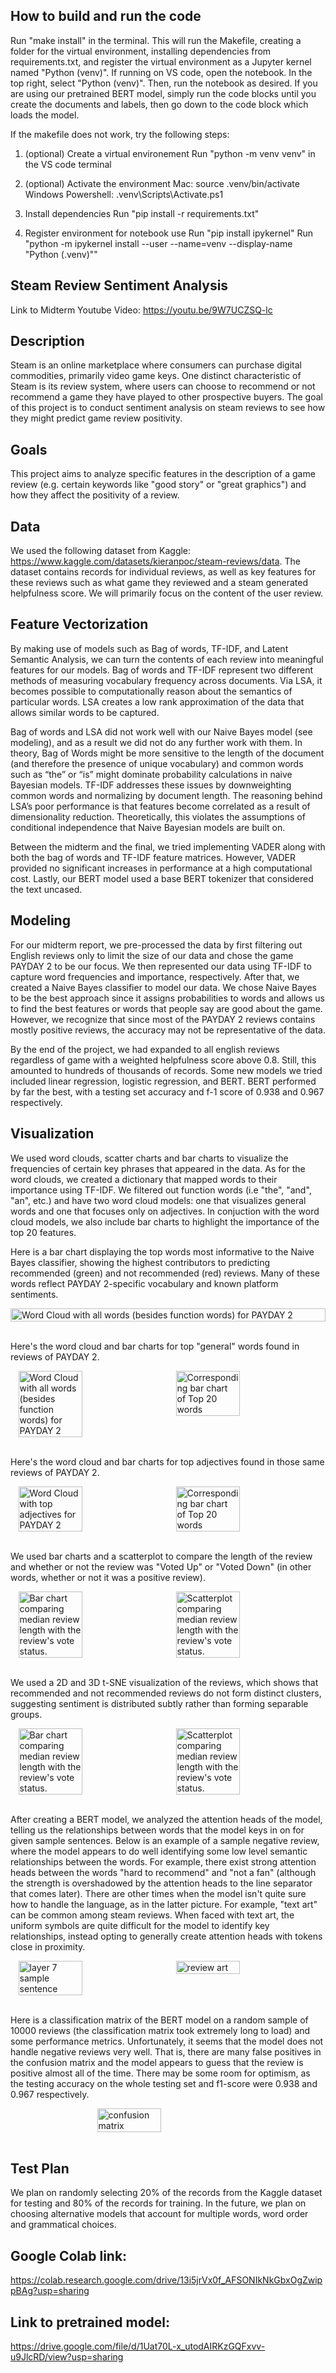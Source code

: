 ## How to build and run the code
Run "make install" in the terminal. This will run the Makefile, creating a folder for the virtual environment, installing dependencies from requirements.txt, and register the virtual environment as a Jupyter kernel named "Python (venv)". If running on VS code, open the notebook. In the top right, select "Python (venv)". Then, run the notebook as desired. If you are using our pretrained BERT model, simply run the code blocks until you create the documents and labels, then go down to the code block which loads the model.

If the makefile does not work, try the following steps:
1. (optional) Create a virtual environement
Run "python -m venv venv" in the VS code terminal

2. (optional) Activate the environment
Mac: source .venv/bin/activate
Windows Powershell: .venv\Scripts\Activate.ps1

3. Install dependencies
Run "pip install -r requirements.txt"

4. Register environment for notebook use
Run "pip install ipykernel"
Run "python -m ipykernel install --user --name=venv --display-name "Python (.venv)""


## Steam Review Sentiment Analysis
Link to Midterm Youtube Video: https://youtu.be/9W7UCZSQ-lc

## Description
Steam is an online marketplace where consumers can purchase digital commodities, primarily video game keys. One distinct characteristic of Steam is its review system, where users can choose to recommend or not recommend a game they have played to other prospective buyers. The goal of this project is to conduct sentiment analysis on steam reviews to see how they might predict game review positivity.

## Goals
This project aims to analyze specific features in the description of a game review (e.g. certain keywords like "good story" or "great graphics") and how they affect the positivity of a review. 

## Data
We used the following dataset from Kaggle: https://www.kaggle.com/datasets/kieranpoc/steam-reviews/data. The dataset contains records for individual reviews, as well as key features for these reviews such as what game they reviewed and a steam generated helpfulness score. We will primarily focus on the content of the user review.

## Feature Vectorization
By making use of models such as Bag of words, TF-IDF, and Latent Semantic Analysis, we can turn the contents of each review into meaningful features for our models. Bag of words and TF-IDF represent two different methods of measuring vocabulary frequency across documents. Via LSA, it becomes possible to computationally reason about the semantics of particular words. LSA creates a low rank approximation of the data that allows similar words to be captured.

Bag of words and LSA did not work well with our Naive Bayes model (see modeling), and as a result we did not do any further work with them. In theory, Bag of Words might be more sensitive to the length of the document (and therefore the presence of unique vocabulary) and common words such as “the” or “is” might dominate probability calculations in naive Bayesian models. TF-IDF addresses these issues by downweighting common words and normalizing by document length. The reasoning behind LSA’s poor performance is that features become correlated as a result of dimensionality reduction. Theoretically, this violates the assumptions of conditional independence that Naive Bayesian models are built on.

Between the midterm and the final, we tried implementing VADER along with both the bag of words and TF-IDF feature matrices. However, VADER provided no significant increases in performance at a high computational cost. Lastly, our BERT model used a base BERT tokenizer that considered the text uncased.

## Modeling
For our midterm report, we pre-processed the data by first filtering out English reviews only to limit the size of our data and chose the game PAYDAY 2 to be our focus. We then represented our data using TF-IDF to capture word frequencies and importance, respectively. After that, we created a Naive Bayes classifier to model our data. We chose Naive Bayes to be the best approach since it assigns probabilities to words and allows us to find the best features or words that people say are good about the game. However, we recognize that since most of the PAYDAY 2 reviews contains mostly positive reviews, the accuracy may not be representative of the data.

By the end of the project, we had expanded to all english reviews regardless of game with a weighted helpfulness score above 0.8. Still, this amounted to hundreds of thousands of records. Some new models we tried included linear regression, logistic regression, and BERT. BERT performed by far the best, with a testing set accuracy and f-1 score of 0.938 and 0.967 respectively.

## Visualization
We used word clouds, scatter charts and bar charts to visualize the frequencies of certain key phrases that appeared in the data. As for the word clouds, we created a dictionary that mapped words to their importance using TF-IDF. We filtered out function words (i.e "the", "and", "an", etc.) and have two word cloud models: one that visualizes general words and one that focuses only on adjectives. In conjuction with the word cloud models, we also include bar charts to highlight the importance of the top 20 features.

Here is a bar chart displaying the top words most informative to the Naive Bayes classifier, showing the highest contributors to predicting recommended (green) and not recommended (red) reviews. Many of these words reflect PAYDAY 2-specific vocabulary and known platform sentiments.
<div style="display: flex; justify-content: space-around;">
    <img src="assets/topN.png" alt="Word Cloud with all words (besides function words) for PAYDAY 2" width="100%">
</div>
<br>

Here's the word cloud and bar charts for top "general" words found in reviews of PAYDAY 2. 
<div style="display: flex; justify-content: space-around;">
    <img src="assets/payday2_all_wordcloud.png" alt="Word Cloud with all words (besides function words) for PAYDAY 2" width="45%">
    <img src="assets/Payday2_allwords_bar.png" alt="Corresponding bar chart of Top 20 words" width="45%">
</div>
<br>

Here's the word cloud and bar charts for top adjectives found in those same reviews of PAYDAY 2. 
<div style="display: flex; justify-content: space-around;">
    <img src="assets/payday2_adj.png" alt="Word Cloud with top adjectives for PAYDAY 2" width="45%">
    <img src="assets/payday2_adj_bar.png" alt="Corresponding bar chart of Top 20 words" width="45%">
</div>
<br>

We used bar charts and a scatterplot to compare the length of the review and whether or not the review was "Voted Up" or "Voted Down" (in other words, whether or not it was a positive review).
<div style="display: flex; justify-content: space-around;">
    <img src="assets/median_rev_len_vs_vote_status.png" alt="Bar chart comparing median review length with the review's vote status." width="45%">
    <img src="assets/scatter.png" alt="Scatterplot comparing median review length with the review's vote status." width="45%">
</div>
<br>

We used a 2D and 3D t-SNE visualization of the reviews, which shows that recommended and not recommended reviews do not form distinct clusters, suggesting sentiment is distributed subtly rather than forming separable groups.
<div style="display: flex; justify-content: space-around;">
    <img src="assets/2dSNE.png" alt="Bar chart comparing median review length with the review's vote status." width="45%">
    <img src="assets/3dSNE.png" alt="Scatterplot comparing median review length with the review's vote status." width="45%">
</div>
<br>

After creating a BERT model, we analyzed the attention heads of the model, telling us the relationships between words that the model keys in on for given sample sentences. Below is an example of a sample negative review, where the model appears to do well identifying some low level semantic relationships between the words. For example, there exist strong attention heads between the words "hard to recommend" and "not a fan" (although the strength is overshadowed by the attention heads to the line separator that comes later). There are other times when the model isn't quite sure how to handle the language, as in the latter picture. For example, "text art" can be common among steam reviews. When faced with text art, the uniform symbols are quite difficult for the model to identify key relationships, instead opting to generally create attention heads with tokens close in proximity.
<div style="display: flex; justify-content: space-around;">
    <img src="assets/layer_7_sample_sentence.jpg" alt="layer 7 sample sentence" width="45%">
    <img src="assets/review_art.jpg" alt="review art" width="45%">
</div>
<br>

Here is a classification matrix of the BERT model on a random sample of 10000 reviews (the classification matrix took extremely long to load) and some performance metrics. Unfortunately, it seems that the model does not handle negative reviews very well. That is, there are many false positives in the confusion matrix and the model appears to guess that the review is positive almost all of the time. There may be some room for optimism, as the testing accuracy on the whole testing set and f1-score were 0.938 and 0.967 respectively.
<div style="display: flex; justify-content: space-around;">
    <img src="assets/bert_confusion_matrix.jpg" alt="confusion matrix" width="45%">
</div>
<br>



## Test Plan
We plan on randomly selecting 20% of the records from the Kaggle dataset for testing and 80% of the records for training.
In the future, we plan on choosing alternative models that account for multiple words, word order and grammatical choices.

##  Google Colab link:
https://colab.research.google.com/drive/13i5jrVx0f_AFSONIkNkGbxOgZwippBAg?usp=sharing

## Link to pretrained model:
https://drive.google.com/file/d/1Uat70L-x_utodAIRKzGQFxvv-u9JlcRD/view?usp=sharing 
